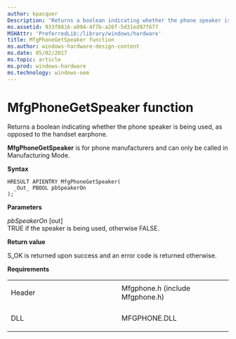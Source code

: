 ```yaml
---
author: kpacquer
Description: 'Returns a boolean indicating whether the phone speaker is being used, as opposed to the handset earphone.'
ms.assetid: 933f0816-a094-4f7b-a26f-5d31ed97f677
MSHAttr: 'PreferredLib:/library/windows/hardware'
title: MfgPhoneGetSpeaker function
ms.author: windows-hardware-design-content
ms.date: 05/02/2017
ms.topic: article
ms.prod: windows-hardware
ms.technology: windows-oem
---
```


# MfgPhoneGetSpeaker function


Returns a boolean indicating whether the phone speaker is being used, as opposed to the handset earphone.

**MfgPhoneGetSpeaker** is for phone manufacturers and can only be called in Manufacturing Mode.

**Syntax**

```ManagedCPlusPlus
HRESULT APIENTRY MfgPhoneGetSpeaker(
  _Out_ PBOOL pbSpeakerOn
);
```

**Parameters**

*pbSpeakerOn* \[out\]  
TRUE if the speaker is being used, otherwise FALSE.

**Return value**

S\_OK is returned upon success and an error code is returned otherwise.

**Requirements**

<table>
<colgroup>
<col width="50%" />
<col width="50%" />
</colgroup>
<tbody>
<tr class="odd">
<td align="left"><p>Header</p></td>
<td align="left">Mfgphone.h (include Mfgphone.h)</td>
</tr>
<tr class="even">
<td align="left"><p>DLL</p></td>
<td align="left">MFGPHONE.DLL</td>
</tr>
</tbody>
</table>

 

 





